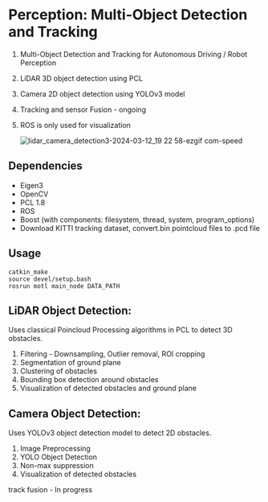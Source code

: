 # Perception: Multi-Object Detection and Tracking

1. Multi-Object Detection and Tracking for Autonomous Driving / Robot Perception
2. LiDAR 3D object detection using PCL
3. Camera 2D object detection using YOLOv3 model
4. Tracking and sensor Fusion - ongoing
5. ROS is only used for visualization

   
     ![lidar_camera_detection3-2024-03-12_19 22 58-ezgif com-speed](https://github.com/Loahit5101/3D-Multi-Object-Detection-and-Tracking/assets/55102632/d732b39b-e291-4833-b68a-1c5815f2e164)


## Dependencies
- Eigen3
- OpenCV
- PCL 1.8
- ROS 
- Boost (with components: filesystem, thread, system, program_options)
- Download KITTI tracking dataset, convert.bin pointcloud files to .pcd file
  
## Usage
```
catkin_make
source devel/setup.bash
rosrun motl main_node DATA_PATH
```
## LiDAR Object Detection:

Uses classical Poincloud Processing algorithms in PCL to detect 3D obstacles.

1. Filtering - Downsampling, Outlier removal, ROI cropping
2. Segmentation of ground plane
3. Clustering of obstacles
4. Bounding box detection around obstacles
5. Visualization of detected obstacles and ground plane

## Camera Object Detection:

Uses YOLOv3 object detection model to detect 2D obstacles.

1. Image Preprocessing
2. YOLO Object Detection
3. Non-max suppression
4. Visualization of detected obstacles

track fusion - In progress


